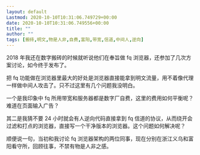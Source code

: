 ```yaml
---
layout: default
Lastmod: 2020-10-10T10:31:06.749729+00:00
date: 2020-10-10T10:31:06.749556+00:00
title: ""
author: ""
tags: [搬砖,明文,物是人非,自费,富阳,带宽,信道,中间人,逆向]
---
```


2018 年我还在数字搬砖的时候就听说他们在奉旨做 fq 浏览器，还参加了几次方案讨论，如今终于发布了。

把 fq 功能做在浏览器里最大的好处是浏览器直接能拿到明文流量，用不着像代理一样做中间人攻击了。只不过这里有几个问题我没明白。

一个是我印象中 fq 所用带宽和服务器都是数字厂自费，这里的费用如何平衡呢？难道在页面输入广告？

其二是我猜不要 24 小时就会有人逆向代码直接拿到 fq 信道的协议，从而绕开会过滤和打点的浏览器，直接写一个干净版本的浏览器。这个问题如何解决呢？

顺便说一句，当初和我讨论 fq 浏览器架构的两位同事，现在分别在浙江义乌和富阳看守所，回顾往事，不禁有物是人非之感。

